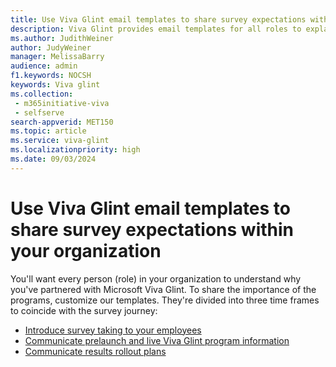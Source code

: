 ```yaml
---
title: Use Viva Glint email templates to share survey expectations within your organization
description: Viva Glint provides email templates for all roles to explain expectations from survey introduction to results rollout. 
ms.author: JudithWeiner
author: JudyWeiner
manager: MelissaBarry
audience: admin
f1.keywords: NOCSH
keywords: Viva glint
ms.collection: 
 - m365initiative-viva
 - selfserve
search-appverid: MET150
ms.topic: article
ms.service: viva-glint
ms.localizationpriority: high
ms.date: 09/03/2024
---
```


# Use Viva Glint email templates to share survey expectations within your organization

You'll want every person (role) in your organization to understand why you've partnered with Microsoft Viva Glint. To share the importance of the programs, customize our templates. They're divided into three time frames to coincide with the survey journey:

- [Introduce survey taking to your employees](https://go.microsoft.com/fwlink/?linkid=2238527)
- [Communicate prelaunch and live Viva Glint program information](https://go.microsoft.com/fwlink/?linkid=2241178)
- [Communicate results rollout plans](https://go.microsoft.com/fwlink/?linkid=2241509)
